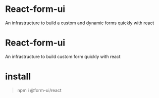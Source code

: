 
# React-form-ui
An infrastructure to build a custom and dynamic forms quickly with react

# React-form-ui
An infrastructure to build custom form quickly with react

# install
> npm i @form-ui/react

